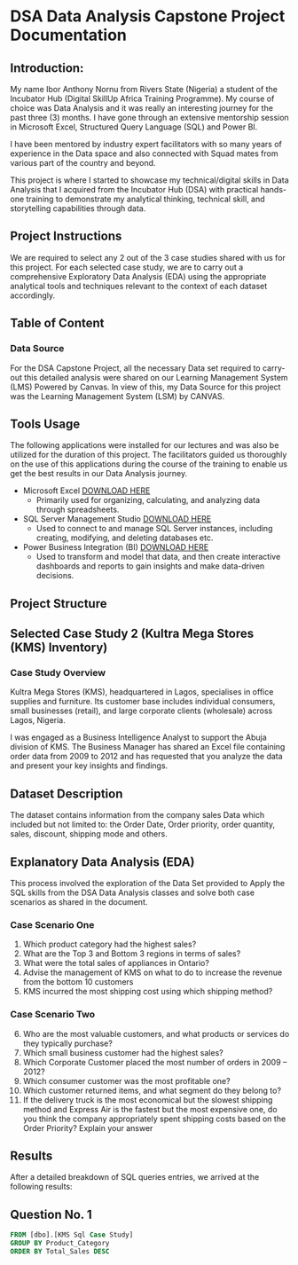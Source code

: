 # DSA Data Analysis Capstone Project Documentation

## Introduction: 
My name Ibor Anthony Nornu from Rivers State (Nigeria) a student of the Incubator Hub (Digital SkillUp Africa Training Programme). My course of choice was Data Analysis and it was really an interesting journey for the past three (3) months. I have gone through an extensive mentorship session in Microsoft Excel, Structured Query Language (SQL) and Power BI.

I have been mentored by industry expert facilitators with so many years of experience in the Data space and also connected with Squad mates from various part of the country and beyond.

This project is where I started to showcase my technical/digital skills in Data Analysis that I acquired from the Incubator Hub (DSA) with practical hands-one training to demonstrate my analytical thinking, technical skill, and storytelling capabilities through data.


## Project Instructions
We are required to select any 2 out of the 3 case studies shared with us for this project. For each selected case study, we are to carry out a comprehensive Exploratory Data Analysis (EDA) using the appropriate analytical tools and techniques relevant to the context of each dataset accordingly.


## Table of Content

### Data Source
For the DSA Capstone Project, all the necessary Data set required to carry-out this detailed analysis were shared on our Learning Management System (LMS) Powered by Canvas.
In view of this, my Data Source for this project was the Learning Management System (LSM) by CANVAS.


## Tools Usage
The following applications were installed for our lectures and was also be utilized for the duration of this project. The facilitators guided us thoroughly on the use of this applications during the course of the training to enable us get the best results in our Data Analysis journey.
- Microsoft Excel [DOWNLOAD HERE](https://www.microsoft.com/en/microsoft-365/excel?market=af#Plans-pricing)
  - Primarily used for organizing, calculating, and analyzing data through spreadsheets.
- SQL Server Management Studio [DOWNLOAD HERE](https://learn.microsoft.com/en-us/ssms/install/install)
  - Used to connect to and manage SQL Server instances, including creating, modifying, and deleting databases etc.
- Power Business Integration (BI) [DOWNLOAD HERE](https://www.microsoft.com/en-us/download/details.aspx?id=58494)
  - Used to transform and model that data, and then create interactive dashboards and reports to gain insights and make data-driven decisions.


## Project Structure

## Selected Case Study 2 (Kultra Mega Stores (KMS) Inventory)

### Case Study Overview

Kultra Mega Stores (KMS), headquartered in Lagos, specialises in office supplies and furniture. Its customer base includes individual consumers, small businesses (retail), and large corporate clients (wholesale) across Lagos, Nigeria. 

I was engaged as a Business Intelligence Analyst to support the Abuja division of KMS. The Business Manager has shared an Excel file containing order data from 2009 to 2012 and has requested that you analyze the data and present your key insights and findings.

## Dataset Description
The dataset contains information from the company sales Data which included but not limited to: the Order Date, Order priority, order quantity, sales, discount, shipping mode and others.


## Explanatory Data Analysis (EDA)
This process involved the exploration of the Data Set provided to Apply the SQL skills from the DSA Data Analysis classes and solve both case scenarios as shared in the document. 

### Case Scenario One
1. Which product category had the highest sales? 
2. What are the Top 3 and Bottom 3 regions in terms of sales? 
3. What were the total sales of appliances in Ontario? 
4. Advise the management of KMS on what to do to increase the revenue from the bottom 10 customers 
5. KMS incurred the most shipping cost using which shipping method?

### Case Scenario Two
6. Who are the most valuable customers, and what products or services do they typically purchase? 
7. Which small business customer had the highest sales? 
8. Which Corporate Customer placed the most number of orders in 2009 – 2012? 
9. Which consumer customer was the most profitable one? 
10. Which customer returned items, and what segment do they belong to? 
11. If the delivery truck is the most economical but the slowest shipping method and Express Air is the fastest but the most expensive one, do you think the company appropriately spent shipping costs based on the Order Priority? Explain your answer


## Results 
After a detailed breakdown of SQL queries entries, we arrived at the following results:


## Question No. 1

```SQL
FROM [dbo].[KMS Sql Case Study]
GROUP BY Product_Category
ORDER BY Total_Sales DESC
```





